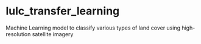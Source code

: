 # lulc_transfer_learning
Machine Learning model to classify various types of land cover using high-resolution satellite imagery
